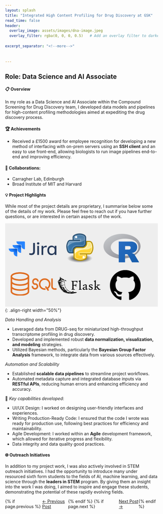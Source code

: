 ```yaml
---
layout: splash
title: "Integrated High Content Profiling for Drug Discovery at GSK"
read_time: false
header:
  overlay_image: assets/images/dna-image.jpeg
  overlay_filter: rgba(0, 0, 0, 0.5)   # Add an overlay filter to darken the image

excerpt_separator: "<!--more-->"


---
```


<!--more-->


## Role: Data Science and AI Associate

####  :clipboard: Overview
In my role as a Data Science and AI Associate within the Compound Screening for Drug Discovery team, I developed data models and pipelines for high-content profiling methodologies aimed at expediting the drug discovery process.

#### :trophy: Achievements
- Received a £1500 award for employee recognition for developing a new method of interfacing with on-prem servers using an **SSH client** and an easy to use front-end, allowing biologists to run image pipelines end-to-end and improving efficiency. 


#### :handshake: Collaborations:
- Carragher Lab, Edinburgh
- Broad Institute of MIT and Harvard



#### :bulb: Project Highlights
While most of the project details are proprietary, I summarise below some of the details of my work. Please feel free to reach out if you have further questions, or are interested in certain aspects of the work. 

![stack](../assets/images/FLP1.png){: .align-right width="50%"}

*Data Handling and Analysis*
- Leveraged data from DRUG-seq for miniaturized high-throughput transcriptome profiling in drug discovery.
- Developed and implemented robust **data normalization, visualization, and modeling** strategies.
- Utilized Bayesian methods, particularly the **Bayesian Group Factor Analysis** framework, to integrate data from various sources effectively.

*Automation and Scalability*
- Established **scalable data pipelines** to streamline project workflows.
- Automated metadata capture and integrated database inputs via **RESTful APIs**, reducing human errors and enhancing efficiency and accuracy.


:rocket: *Key capabilities developed*:
- UI/UX Design: I worked on designing user-friendly interfaces and experiences.
- Writing Production-Ready Code: I ensured that the code I wrote was ready for production use, following best practices for efficiency and maintainability.
- Agile Development: I worked within an **Agile** development framework, which allowed for iterative progress and flexibility.
- Data integrity and data quality good practices.

#### :globe_with_meridians: Outreach Initiatives

In addition to my project work, I was also actively involved in STEM outreach initiatives. I had the opportunity to introduce many under resourced sixth form students to the fields of AI, machine learning, and data science through the **leaders in STEM** program. By giving them an insight into the work I was doing, I aimed to inspire and engage these students, demonstrating the potential of these rapidly evolving fields.




<div style="display: flex; justify-content: space-between;">
  {% if page.previous %}
    <div>
      <a href="{{ page.previous.url }}">← Previous Post</a>
    </div>
  {% endif %}
  {% if page.next %}
    <div>
      <a href="{{ page.next.url }}">Next Post →</a>
    </div>
  {% endif %}
</div>